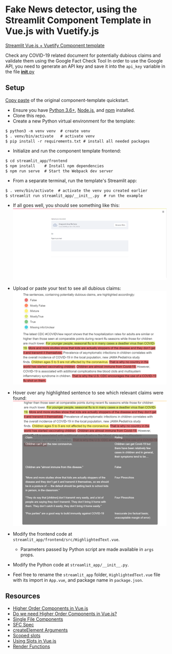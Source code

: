 # Fake News detector, using the Streamlit Component Template in Vue.js with Vuetify.js

[Streamlit Vue.js + Vuetify Component template](https://github.com/elip06/streamlit-component-template-vue-vuetify)

Check any COVID-19 related document for potentially dubious claims and validate them using the Google Fact Check Tool 
In order to use the Google API, you need to generate an API key and save it into the `api_key` variable in the file [__init__.py](https://github.com/elip06/covid19-fact-checking/blob/main/fact_checking_app/streamlit_app/__init__.py) 
## Setup

[Copy paste](https://github.com/streamlit/component-template#quickstart) of the original component-template quickstart.

- Ensure you have [Python 3.6+](https://www.python.org/downloads/), [Node.js](https://nodejs.org), and [npm](https://docs.npmjs.com/downloading-and-installing-node-js-and-npm) installed.
- Clone this repo.
- Create a new Python virtual environment for the template:

```
$ python3 -m venv venv  # create venv
$ . venv/bin/activate   # activate venv
$ pip install -r requirements.txt # install all needed packages
```

- Initialize and run the component template frontend:

```
$ cd streamlit_app/frontend
$ npm install    # Install npm dependencies
$ npm run serve  # Start the Webpack dev server
```

- From a separate terminal, run the template's Streamlit app:

```
$ . venv/bin/activate  # activate the venv you created earlier
$ streamlit run streamlit_app/__init__.py  # run the example
```

- If all goes well, you should see something like this:
  ![Quickstart Success](quickstart.png)

- Upload or paste your text to see all dubious claims:
  ![Fact-checked text](covid_text_highlighted.png)

- Hover over any highlighted sentence to see which relevant claims were found:
  ![Relevant claims](tooltip_text.png)

- Modify the frontend code at `streamlit_app/frontend/src/HighlightedText.vue`.
  - Parameters passed by Python script are made available in `args` props.
- Modify the Python code at `streamlit_app/__init__.py`.
- Feel free to rename the `streamlit_app` folder, `HighlightedText.vue` file with its import in `App.vue`, and package name in `package.json`.

## Resources

- [Higher Order Components in Vue.js](https://medium.com/bethink-pl/higher-order-components-in-vue-js-a79951ac9176)
- [Do we need Higher Order Components in Vue.js?](https://medium.com/bethink-pl/do-we-need-higher-order-components-in-vue-js-87c0aa608f48)
- [Single File Components](https://vuejs.org/v2/guide/single-file-components.html)
- [SFC Spec](https://vue-loader.vuejs.org/spec.html)
- [createElement Arguments](https://vuejs.org/v2/guide/render-function.html#createElement-Arguments)
- [Scoped slots](https://vuejs.org/v2/guide/components-slots.html#Scoped-Slots)
- [Using Slots in Vue.js](https://www.smashingmagazine.com/2019/07/using-slots-vue-js/)
- [Render Functions](https://vuejs.org/v2/guide/render-function.html)
